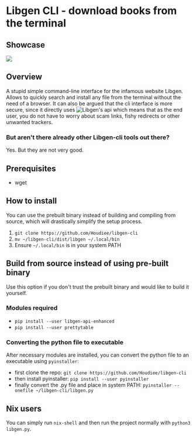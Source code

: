 # Libgen CLI - download books from the terminal

## Showcase
![](./showcase.gif)

## Overview
A stupid simple command-line interface for the infamous website Libgen. Allows to quickly search and install any file from the terminal without the need of a browser. It can also be argued that the cli interface is more secure, since it directly uses ![Libgen's api](https://github.com/Factual0367/libgen-api-enhanced) which means that as the end user, you do not have to worry about scam links, fishy redirects or other unwanted trackers.

### But aren't there already other Libgen-cli tools out there?
Yes. But they are not very good.

## Prerequisites
* wget

## How to install
You can use the prebuilt binary instead of building and compiling from source, which will drastically simplify the setup process.
1. ```git clone https://github.com/Houdiee/libgen-cli```
2. ```mv ~/libgen-cli/dist/libgen ~/.local/bin```
3. Ensure ```~/.local/bin``` is in your system PATH

## Build from source instead of using pre-built binary
Use this option if you don't trust the prebuilt binary and would like to build it yourself.
### Modules required
* ```pip install --user libgen-api-enhanced```
* ```pip install --user prettytable```

### Converting the python file to executable
After necessary modules are installed, you can convert the python file to an executable using ```pyinstaller```:
* first clone the repo: ```git clone https://github.com/Houdiee/libgen-cli```
* then install pyinstaller: ```pip install --user pyinstaller```
* finally convert the .py file and place in system PATH: ```pyinstaller --onefile ~/libgen-cli/libgen.py```


## Nix users
You can simply run ```nix-shell``` and then run the project normally with ```python3 libgen.py```.
